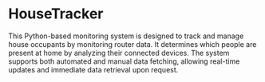 # HouseTracker
This Python-based monitoring system is designed to track and manage house occupants by monitoring router data. It determines which people are present at home by analyzing their connected devices. The system supports both automated and manual data fetching, allowing real-time updates and immediate data retrieval upon request.
